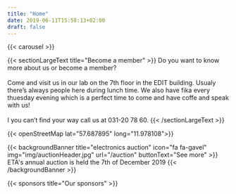 ```yaml
---
title: "Home"
date: 2019-06-11T15:58:13+02:00
draft: false
---
```


{{< carousel >}}

{{< sectionLargeText title="Become a member" >}}
  Do you want to know more about us or become a member?
  <br><br>
  Come and visit us in our lab on the 7th floor in the EDIT building. Usualy there’s always people here during lunch time. We also have fika every thuesday evening which is a perfect time to come and have coffe and speak with us!
  <br><br>
  I you can’t find your way call us at 031-20 78 60.
{{< /sectionLargeText >}}

{{< openStreetMap lat="57.687895" long="11.978108">}}

{{< backgroundBanner title="electronics auction" icon="fa fa-gavel" img="img/auctionHeader.jpg" url="/auction" buttonText="See more" >}}
ETA's annual auction is held the 7th of December 2019
{{< /backgroundBanner >}}

{{< sponsors title="Our sponsors" >}}
